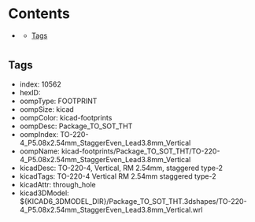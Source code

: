 



Contents
========

* [](#)
	* [Tags](#tags)

# 

## Tags

- index: 10562
- hexID: 
- oompType: FOOTPRINT
- oompSize: kicad
- oompColor: kicad-footprints
- oompDesc: Package_TO_SOT_THT
- oompIndex: TO-220-4_P5.08x2.54mm_StaggerEven_Lead3.8mm_Vertical
- oompName: kicad-footprints/Package_TO_SOT_THT/TO-220-4_P5.08x2.54mm_StaggerEven_Lead3.8mm_Vertical
- kicadDesc: TO-220-4, Vertical, RM 2.54mm, staggered type-2
- kicadTags: TO-220-4 Vertical RM 2.54mm staggered type-2
- kicadAttr: through_hole
- kicad3DModel: ${KICAD6_3DMODEL_DIR}/Package_TO_SOT_THT.3dshapes/TO-220-4_P5.08x2.54mm_StaggerEven_Lead3.8mm_Vertical.wrl
